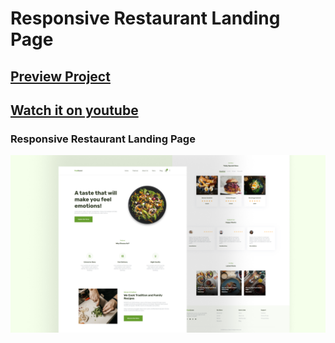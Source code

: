 # Responsive Restaurant Landing Page
## [Preview Project](https://luissitoe.github.io/responsive-restaurant-landing-page/)
## [Watch it on youtube](https://youtu.be/lj-99DmR2TU)
### Responsive Restaurant Landing Page

![preview img](/preview.png)
